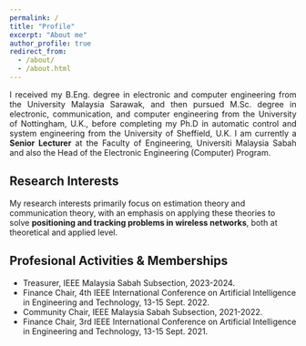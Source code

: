 ```yaml
---
permalink: /
title: "Profile"
excerpt: "About me"
author_profile: true
redirect_from: 
  - /about/
  - /about.html
---
```


<p align="justify"> 
I received my B.Eng. degree in electronic and computer engineering from the University Malaysia Sarawak, and then pursued M.Sc. degree in electronic, communication, and computer engineering from the University of Nottingham, U.K., before completing my Ph.D in automatic control and system engineering from the University of Sheffield, U.K. I am currently a <strong>Senior Lecturer</strong> at the Faculty of Engineering, Universiti Malaysia Sabah and also the Head of the Electronic Engineering (Computer) Program. 
</p>

## Research Interests
My research interests primarily focus on estimation theory and communication theory, with an emphasis on applying these theories to solve <strong>positioning and tracking problems in wireless networks</strong>, both at theoretical and applied level.
  
## Profesional Activities & Memberships
* Treasurer, IEEE Malaysia Sabah Subsection, 2023-2024.
* Finance Chair, 4th IEEE International Conference on Artificial Intelligence in Engineering and Technology, 13-15 Sept. 2022.
* Community Chair, IEEE Malaysia Sabah Subsection, 2021-2022.
* Finance Chair, 3rd IEEE International Conference on Artificial Intelligence in Engineering and Technology, 13-15 Sept. 2021.
